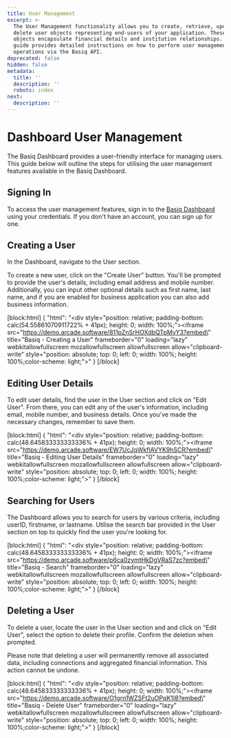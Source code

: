 ```yaml
---
title: User Management
excerpt: >-
  The User Management functionality allows you to create, retrieve, update, and
  delete user objects representing end-users of your application. These user
  objects encapsulate financial details and institution relationships. This
  guide provides detailed instructions on how to perform user management
  operations via the Basiq API.
deprecated: false
hidden: false
metadata:
  title: ''
  description: ''
  robots: index
next:
  description: ''
---
```

# Dashboard User Management

The Basiq Dashboard provides a user-friendly interface for managing users. This guide below will outline the steps for utilising the user management features available in the Basiq Dashboard.

## Signing In

To access the user management features, sign in to the [Basiq Dashboard](https://dashboard.basiq.io/) using your credentials. If you don't have an account, you can sign up for one.

## Creating a User

In the Dashboard, navigate to the User section. 

To create a new user, click on the "Create User" button. You'll be prompted to provide the user's details, including email address and mobile number. Additionally, you can input other optional details such as first name, last name, and if you are enabled for business application you can also add business information.

[block:html]
{
  "html": "<div style=\"position: relative; padding-bottom: calc(54.55861070911722% + 41px); height: 0; width: 100%;\"><iframe src=\"https://demo.arcade.software/811pZnSrHOXdbQTpMvY3?embed\" title=\"Basiq - Creating a User\" frameborder=\"0\" loading=\"lazy\" webkitallowfullscreen mozallowfullscreen allowfullscreen allow=\"clipboard-write\" style=\"position: absolute; top: 0; left: 0; width: 100%; height: 100%;color-scheme: light;\"></iframe></div>"
}
[/block]


## Editing User Details

To edit user details, find the user in the User section and click on "Edit User". From there, you can edit any of the user's information, including email, mobile number, and business details. Once you've made the necessary changes, remember to save them.

[block:html]
{
  "html": "<div style=\"position: relative; padding-bottom: calc(48.645833333333336% + 41px); height: 0; width: 100%;\"><iframe src=\"https://demo.arcade.software/EW7UcJqWkflAVYK9hSCR?embed\" title=\"Basiq - Editing User Details\" frameborder=\"0\" loading=\"lazy\" webkitallowfullscreen mozallowfullscreen allowfullscreen allow=\"clipboard-write\" style=\"position: absolute; top: 0; left: 0; width: 100%; height: 100%;color-scheme: light;\"></iframe></div>"
}
[/block]


## Searching for Users

The Dashboard allows you to search for users by various criteria, including userID, firstname, or lastname. Utilise the search bar provided in the User section on top to quickly find the user you're looking for.

[block:html]
{
  "html": "<div style=\"position: relative; padding-bottom: calc(48.645833333333336% + 41px); height: 0; width: 100%;\"><iframe src=\"https://demo.arcade.software/p6ca0zymtHkDgVRaS7zc?embed\" title=\"Basiq - Search\" frameborder=\"0\" loading=\"lazy\" webkitallowfullscreen mozallowfullscreen allowfullscreen allow=\"clipboard-write\" style=\"position: absolute; top: 0; left: 0; width: 100%; height: 100%;color-scheme: light;\"></iframe></div>"
}
[/block]


## Deleting a User

To delete a user, locate the user in the User section and and click on "Edit User", select the option to delete their profile. Confirm the deletion when prompted. 

Please note that deleting a user will permanently remove all associated data, including connections and aggregated financial information. This action cannot be undone.

[block:html]
{
  "html": "<div style=\"position: relative; padding-bottom: calc(48.645833333333336% + 41px); height: 0; width: 100%;\"><iframe src=\"https://demo.arcade.software/O1grn1WZSFt2uOPqK1I8?embed\" title=\"Basiq - Delete User\" frameborder=\"0\" loading=\"lazy\" webkitallowfullscreen mozallowfullscreen allowfullscreen allow=\"clipboard-write\" style=\"position: absolute; top: 0; left: 0; width: 100%; height: 100%;color-scheme: light;\"></iframe></div>"
}
[/block]